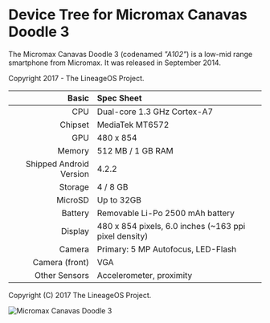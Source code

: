 Device Tree for Micromax Canavas Doodle 3
===========================================

The Micromax Canavas Doodle 3 (codenamed _"A102"_) is a low-mid range smartphone from Micromax.
It was released in September 2014.

Copyright 2017 - The LineageOS Project.

Basic   | Spec Sheet
-------:|:-------------------------
CPU     | Dual-core 1.3 GHz Cortex-A7
Chipset | MediaTek MT6572
GPU     | 480 x 854
Memory  | 512 MB / 1 GB RAM
Shipped Android Version | 4.2.2 | & Upgraded to 4.4.2
Storage | 4 / 8 GB
MicroSD | Up to 32GB
Battery | Removable Li-Po 2500 mAh battery
Display | 480 x 854 pixels, 6.0 inches (~163 ppi pixel density)
Camera  | Primary: 5 MP Autofocus, LED-Flash
Camera (front)  | VGA
Other Sensors | Accelerometer, proximity

Copyright (C) 2017 The LineageOS Project.

![Micromax Canavas Doodle 3](https://cdn2.gsmarena.com/vv/pics/micromax/micromax-canvas-doodle-3-a102.jpg "Micromax Canavas Doodle 3")
